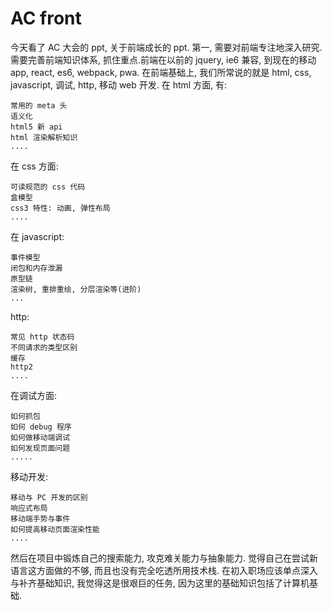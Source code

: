 # AC front

今天看了 AC 大会的 ppt, 关于前端成长的 ppt.
第一, 需要对前端专注地深入研究.需要完善前端知识体系, 抓住重点.前端在以前的 jquery, ie6 兼容, 到现在的移动 app, react, es6, webpack, pwa.
在前端基础上, 我们所常说的就是 html, css, javascript, 调试, http, 移动 web 开发.
在 html 方面, 有:
```
常用的 meta 头
语义化
html5 新 api
html 渲染解析知识
....
```
在 css 方面:
```
可读规范的 css 代码
盒模型
css3 特性: 动画, 弹性布局
....
```
在 javascript:
```
事件模型
闭包和内存泄漏
原型链
渲染树, 重排重绘, 分层渲染等(进阶)
...
```
http:
```
常见 http 状态码
不同请求的类型区别
缓存
http2
....
```
在调试方面:
```
如何抓包
如何 debug 程序
如何做移动端调试
如何发现页面问题
.....
```
移动开发:
```
移动与 PC 开发的区别
响应式布局
移动端手势与事件
如何提高移动页面渲染性能
....
```
然后在项目中锻炼自己的搜索能力, 攻克难关能力与抽象能力.
觉得自己在尝试新语言这方面做的不够, 而且也没有完全吃透所用技术栈.
在初入职场应该单点深入与补齐基础知识, 我觉得这是很艰巨的任务, 因为这里的基础知识包括了计算机基础.